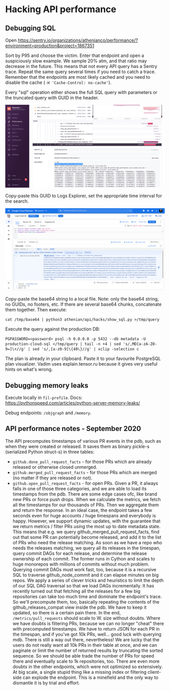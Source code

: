 # Hacking API performance

## Debugging SQL

Open https://sentry.io/organizations/athenianco/performance/?environment=production&project=1867351

Sort by P95 and choose the victim. Enter that endpoint and open a suspiciously slow example.
We sample 20% atm, and that ratio may decrease in the future. This means that not every API query
has a Sentry trace. Repeat the same query several times if you need to catch a trace. Remember
that the endpoints are most likely cached and you need to disable the cache (`-H 'Cache-Control: no-cache'`).

Every "sql" operation either shows the full SQL query with parameters or the truncated query with GUID in the header.

![Sentry SQL GUID](../docs/sentry_sql.png)

Copy-paste this GUID to Logs Explorer, set the appropriate time interval for the search.

![Logs Explorer](../docs/logs_explorer.png)

Copy-paste the base64 string to a local file. Note: only the base64 string, no GUIDs, no footers, etc.
If there are several base64 chunks, concatenate them together. Then execute:

```
cat /tmp/base64 | python3 athenian/api/hacks/show_sql.py >/tmp/query
```

Execute the query against the production DB:

```
PGPASSWORD=<password> psql -h 0.0.0.0 -p 5432 --db metadata -U production-cloud-sql </tmp/query | tail -n +4 | sed 's/,MD[a-zA-Z0-9=]\+//g' | sed 's/,[a-z0-9]\{40\}//g' | xclip -selection c
```

The plan is already in your clipboard. Paste it to your favourite PostgreSQL plan visualizer. Vadim
uses explain.tensor.ru because it gives very useful hints on what's wrong.

## Debugging memory leaks

Execute locally in `fil-profile`. Docs: https://pythonspeed.com/articles/python-server-memory-leaks/

Debug endpoints: `/objgraph` and `/memory`.

## API performance notes - September 2020

The API precomputes timestamps of various PR events in the pdb, such as when they were created or released.
It saves them as binary pickle-s (serialized Python struct-s) in three tables:
* `github.done_pull_request_facts` - for those PRs which are already released or otherwise closed unmerged.
* `github.merged_pull_request_facts` - for those PRs which are merged (no matter if they are released or not).
* `github.open_pull_request_facts` - for open PRs.
Given a PR, it always falls in one of those three categories, and we are able to load its timestamps from the pdb.
There are some edge cases ofc, like brand new PRs or force push drops.
When we calculate the metrics, we fetch all the timestamps for our thousands of PRs. Then we aggregate them and return the response.
In an ideal case, the endpoint takes a few seconds even for huge accounts / huge timespans and everybody is happy.
However, we support dynamic updates, with the guarantee that we return metrics / filter PRs using the most up to date metadata state.
This means that e.g. we query github_merged_pull_request_facts, find out that some PR can potentially become released, and add it to the list of PRs who need the release matching. As soon as we have a repo who needs the releases matching, we query all its releases in the timespan, query commit DAGs for each release, and determine the release ownership of each commit. The former runs in Cython and scales to huge monorepos with millions of commits without much problem.
Querying commit DAGs must work fast, too, because it is a recursive SQL to traverse github_node_commit and it can elapse minutes on big repos. We apply a series of clever tricks and heuristics to limit the depth of our SQL DAG traversal so that we load DAGs incrementally.
It has recently turned out that fetching all the releases for a few big repositories can take too much time and dominate the endpoint's trace. So we'll precompute them, too, basically repeating the contents of the github_releases_compat view inside the pdb. We have to keep it updated, so there is a certain pain there.
In the end, `/metrics/pull_requests` should scale to W. size without doubts.
Where we have doubts is filtering PRs, because we can no longer "cheat" there with precomputed timestamps. We have to return JSON for each PR in the timespan, and if you've got 10k PRs, well... good luck with querying mdb. There is still a way out there, nevertheless! We are lucky that the users do not really want all 10k PRs in their table at once, and we can paginate or limit the number of returned results by truncating the sorted sequence. So we should be able trade the number of PRs for speed there and eventually scale to 1k repositories, too.
There are even more doubts in the other endpoints, which were not optimized so extensively. At big scale, a single stupid thing like a missing index or filtering client-side can explode the endpoint. This is a minefield and the only way to dismantle it is by trial and effort.
